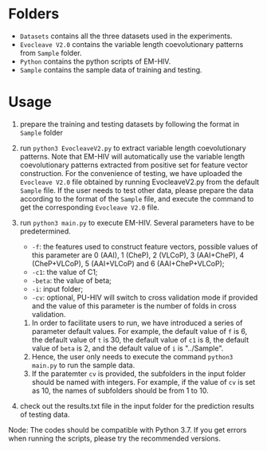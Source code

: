 # Folders

- `Datasets` contains all the three datasets used in the experiments.
- `Evocleave V2.0` contains the variable length coevolutionary patterns from `Sample` folder.
- `Python` contains the python scripts of EM-HIV.
- `Sample` contains the sample data of training and testing.

# Usage

1. prepare the training and testing datasets by following the format in `Sample` folder

2. run `python3 EvocleaveV2.py` to extract variable length coevolutionary patterns. Note that EM-HIV will automatically use the variable length coevolutionary patterns extracted from positive set for feature vector construction. For the convenience of testing, we have uploaded the `Evocleave V2.0` file obtained by running EvocleaveV2.py from the default `Sample` file. If the user needs to test other data, please prepare the data according to the format of the `Sample` file, and execute the command to get the corresponding `Evocleave V2.0` file.

3. run `python3 main.py` to execute EM-HIV. Several parameters have to be predetermined.

   - `-f`: the features used to construct feature vectors, possible values of this parameter are 0 (AAI), 1 (CheP), 2 (VLCoP), 3 (AAI+CheP), 4 (CheP+VLCoP), 5 (AAI+VLCoP) and 6 (AAI+CheP+VLCoP);
   - `-c1`: the value of C1;
   - `-beta`: the value of beta;
   - `-i`: input folder;
   - `-cv`: optional, PU-HIV will switch to cross validation mode if provided and the value of this parameter is the number of folds in cross validation.
   1. In order to facilitate users to run, we have introduced a series of parameter default values. For example, the default value of `f` is 6, the default value of `t` is 30, the default value of `c1` is 8, the default value of `beta` is 2, and the default value of `i` is "../Sample".
     2. Hence, the user only needs to execute the command `python3 main.py` to run the sample data.
     3. If the paratemter `cv` is provided, the subfolders in the input folder should be named with integers. For example, if the value of `cv` is set as 10, the names of subfolders should be from 1 to 10.

4. check out the results.txt file in the input folder for the prediction results of testing data.

Node: The codes should be compatible with Python 3.7. If you get errors when running the scripts, please try the recommended versions.
